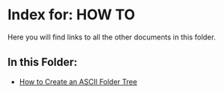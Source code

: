 # Index for: HOW TO

Here you will find links to all the other documents in this folder.

## In this Folder:

- [How to Create an ASCII Folder Tree](/how-to/create-ascii-folder-tree.md)